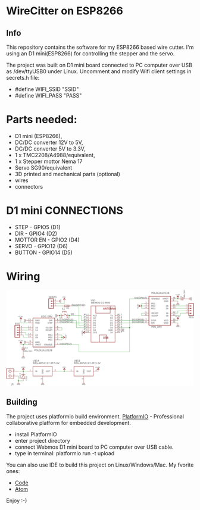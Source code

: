 # WireCitter on ESP8266

## Info

This repository contains the software for my ESP8266 based wire cutter.
I'm using an D1 mini(ESP8266) for controlling the stepper and the servo.

The project was built on D1 mini board connected to PC computer over USB as /dev/ttyUSB0 under Linux.
Uncomment and modify Wifi client settings in secrets.h file:
* #define WIFI_SSID                "SSID"
* #define WIFI_PASS                "PASS"

# Parts needed:
* D1 mini (ESP8266),
* DC/DC converter 12V to 5V,
* DC/DC converter 5V to 3.3V,
* 1 x TMC2208/A4988/equivalent,
* 1 x Stepper mottor Nema 17
* Servo SG90/equivalent
* 3D printed and mechanical parts (optional)
* wires
* connectors

# D1 mini CONNECTIONS
* STEP      - GPIO5  (D1)
* DIR       - GPIO4  (D2)
* MOTTOR EN - GPIO2  (D4)
* SERVO     - GPIO12 (D6)
* BUTTON    - GPIO14 (D5)

# Wiring

![alt tag](https://github.com/BubuHub/EspEggBot/blob/master/blob/assets/schematic.png)

## Building

The project uses platformio build environment. 
[PlatformIO](https://platformio.org/) - Professional collaborative platform for embedded development.

* install PlatformIO
* enter project directory
* connect Webmos D1 mini board to PC computer over USB cable.
* type in terminal:
  platformio run -t upload

You can also use IDE to build this project on Linux/Windows/Mac. My fvorite ones:
* [Code](https://code.visualstudio.com/) 
* [Atom](https://atom.io/)

Enjoy :-)

